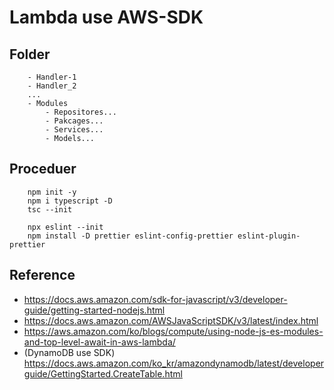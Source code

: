 # Lambda use AWS-SDK

## Folder

```
    - Handler-1
    - Handler_2
    ...
    - Modules
        - Repositores...
        - Pakcages...
        - Services...
        - Models...
```

## Proceduer

```
    npm init -y
    npm i typescript -D
    tsc --init

    npx eslint --init
    npm install -D prettier eslint-config-prettier eslint-plugin-prettier

```

## Reference

- https://docs.aws.amazon.com/sdk-for-javascript/v3/developer-guide/getting-started-nodejs.html
- https://docs.aws.amazon.com/AWSJavaScriptSDK/v3/latest/index.html
- https://aws.amazon.com/ko/blogs/compute/using-node-js-es-modules-and-top-level-await-in-aws-lambda/
- (DynamoDB use SDK) https://docs.aws.amazon.com/ko_kr/amazondynamodb/latest/developerguide/GettingStarted.CreateTable.html
